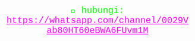 <p align="center" style="font-family: 'Courier New', Courier, monospace; color: #00FF00; font-size: 24px;">
  🔧 hubungi: 
  <a href="https://whatsapp.com/channel/0029Vab80HT60eBWA6FUvm1M" style="color: #FF00FF; text-decoration: underline;">https://whatsapp.com/channel/0029Vab80HT60eBWA6FUvm1M</a>
</p>

